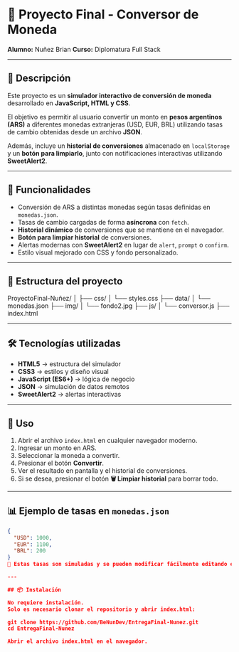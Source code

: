# 💱 Proyecto Final - Conversor de Moneda
**Alumno:** Nuñez Brian 
**Curso:** Diplomatura Full Stack  

---

## 📌 Descripción
Este proyecto es un **simulador interactivo de conversión de moneda** desarrollado en **JavaScript, HTML y CSS**.  

El objetivo es permitir al usuario convertir un monto en **pesos argentinos (ARS)** a diferentes monedas extranjeras (USD, EUR, BRL) utilizando tasas de cambio obtenidas desde un archivo **JSON**.  

Además, incluye un **historial de conversiones** almacenado en `localStorage` y un **botón para limpiarlo**, junto con notificaciones interactivas utilizando **SweetAlert2**.

---

## 🚀 Funcionalidades
- Conversión de ARS a distintas monedas según tasas definidas en `monedas.json`.
- Tasas de cambio cargadas de forma **asíncrona** con `fetch`.
- **Historial dinámico** de conversiones que se mantiene en el navegador.
- **Botón para limpiar historial** de conversiones.
- Alertas modernas con **SweetAlert2** en lugar de `alert`, `prompt` o `confirm`.
- Estilo visual mejorado con CSS y fondo personalizado.

---

## 📂 Estructura del proyecto
ProyectoFinal-Nuñez/
│
├── css/
│ └── styles.css
├── data/
│ └── monedas.json
├── img/
│ └── fondo2.jpg
├── js/
│ └── conversor.js
├── index.html

---

## 🛠 Tecnologías utilizadas
- **HTML5** → estructura del simulador  
- **CSS3** → estilos y diseño visual  
- **JavaScript (ES6+)** → lógica de negocio  
- **JSON** → simulación de datos remotos  
- **SweetAlert2** → alertas interactivas  

---

## 📖 Uso
1. Abrir el archivo `index.html` en cualquier navegador moderno.
2. Ingresar un monto en ARS.
3. Seleccionar la moneda a convertir.
4. Presionar el botón **Convertir**.
5. Ver el resultado en pantalla y el historial de conversiones.
6. Si se desea, presionar el botón **🗑 Limpiar historial** para borrar todo.

---

## 📊 Ejemplo de tasas en `monedas.json`
```json
{
  "USD": 1000,
  "EUR": 1100,
  "BRL": 200
}
🔹 Estas tasas son simuladas y se pueden modificar fácilmente editando el archivo data/monedas.json.

---

## 📦 Instalación      

No requiere instalación.
Solo es necesario clonar el repositorio y abrir index.html:

git clone https://github.com/BeNunDev/EntregaFinal-Nunez.git
cd EntregaFinal-Nunez

Abrir el archivo index.html en el navegador.

